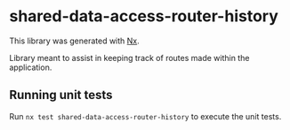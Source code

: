 # shared-data-access-router-history

This library was generated with [Nx](https://nx.dev).

Library meant to assist in keeping track of routes made within the application.

## Running unit tests

Run `nx test shared-data-access-router-history` to execute the unit tests.
